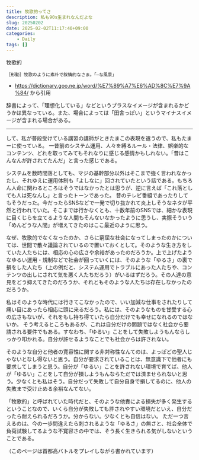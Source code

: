 ```yaml
---
title: 牧歌的ってさ
description: 私も90s生まれなんだよな
slug: 20250202
date: 2025-02-02T11:17:40+09:00
categories:
    - Daily
tags: []
---
```


牧歌的
```
［形動］牧歌のように素朴で叙情的なさま。「—な風景」
```

- https://dictionary.goo.ne.jp/word/%E7%89%A7%E6%AD%8C%E7%9A%84/ から引用


辞書によって、「理想化している」などというプラスなイメージが含まれるかどうかは異なっている。また、場合によっては「田舎っぽい」というマイナスイメージが含まれる場合がある。

---

して、私が普段受けている講習の講師がときたまこの表現を遣うので、私もたまーに使っている。
一昔前のシステム運用、人々を縛るルール・法律、娯楽的なコンテンツ、どれを取ってみてもそれなりに感じる感情かもしれない。「昔はこんなんが許されてたんだ」と言った感じである。

システムを数時間落としても、マジの基幹部分以外はそこまで強く言われなかったし、それゆえに運用体制も「よしなに」回されていたという話である。もちろん人命に関わるところはそうではなかったとは思うが、逆に言えば「これ落としても人は死なんし」と言ったトーンであった。
昔のテレビ番組であったりしてもそうだった。今だったらSNSなどで一発で切り抜かれて炎上しそうなネタが平然と行われていた。そこまでは行かなくとも、十数年前のSNSでは、細かな表現に目くじらを立てるような人間もそんないなかったように思うし、実際そういう「めんどうな人間」が増えてきたのはここ最近のように思う。

なぜ、牧歌的でなくなったのか、さらに窮屈な社会になってしまったのかについては、世間で散々議論されているので置いておくとして。そのような生き方をしていた人たちには、相応の心の広さや余裕があったのだろうか。上で上げたようなゆるい運用・規制などで社会が回っていくには、そのような「ゆるさ」の裏で損をした人たち（上の例だと、システム運用でトラブルにあった人たちや、コンテンツの出しにされて気を悪く人たちだろう）がいるはずだろう。その人達の意見をどう抑えてきたのだろうか、それともそのような人たちは存在しなかったのだろうか。

私はそのような時代には行きてこなかったので、いい加減な仕事をされたりして痛い目にあったら相応に頭に来るだろう。私には、そのようなものを甘受する心の広さもないが、それをもし持ち得ていたら自分だけでも幸せになれるのではないか。
そう考えるところもあるが、これは自分だけの問題ではなく社会から要請される要件でもある。すなわち、「ゆるい」ことをして失敗しようもんならしっかり叩かれる。自分が許せるようなことでも社会からは許されない。

そのような自分と他者の寛容性に関する非対称性なんてのは、よっぽどの聖人じゃないとなし得ないと思う。自分が要求されていることは、無意識下で他者にも要求してしまうと思う。自分が「ゆるい」ことを許されない環境で育てば、他人が「ゆるい」ことをして自分が損しようもんならただでは済ませられないと思う。少なくとも私はそう。自分だって失敗して自分自身で損してるのに、他人の失敗まで受け止める余裕なんてない。

「牧歌的」と呼ばれていた時代だと、そのような他責による損失が多く発生するということなので、いくら自分が失敗しても許されやすい環境だといえ、自分だったら耐えられるだろうか。分からない。少なくとも自信はない。
ただ一つ言えるのは、今の一歩間違えたら刺されるような「ゆるさ」の無さと、社会全体で負荷試験してるような不寛容さの中では、そう長く生きられる気がしないということである。

（このページは首都高バトルをプレイしながら書かれています）

